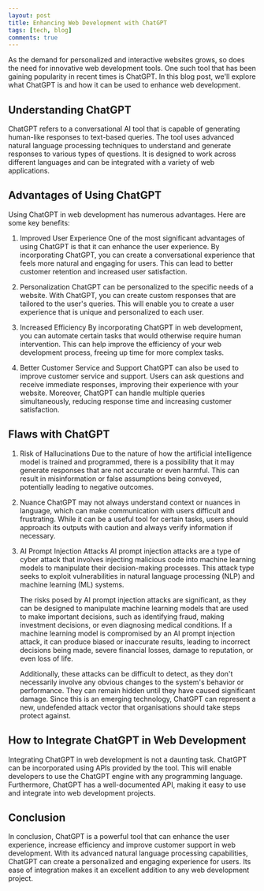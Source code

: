 ```yaml
---
layout: post
title: Enhancing Web Development with ChatGPT
tags: [tech, blog]
comments: true
---
```


As the demand for personalized and interactive websites grows, so does the need for innovative web development tools. One such tool that has been gaining popularity in recent times is ChatGPT. In this blog post, we'll explore what ChatGPT is and how it can be used to enhance web development.

## Understanding ChatGPT

ChatGPT refers to a conversational AI tool that is capable of generating human-like responses to text-based queries. The tool uses advanced natural language processing techniques to understand and generate responses to various types of questions. It is designed to work across different languages and can be integrated with a variety of web applications.

## Advantages of Using ChatGPT

Using ChatGPT in web development has numerous advantages. Here are some key benefits:

1. Improved User Experience
   One of the most significant advantages of using ChatGPT is that it can enhance the user experience. By incorporating ChatGPT, you can create a conversational experience that feels more natural and engaging for users. This can lead to better customer retention and increased user satisfaction.

2. Personalization
   ChatGPT can be personalized to the specific needs of a website. With ChatGPT, you can create custom responses that are tailored to the user's queries. This will enable you to create a user experience that is unique and personalized to each user.

3. Increased Efficiency
   By incorporating ChatGPT in web development, you can automate certain tasks that would otherwise require human intervention. This can help improve the efficiency of your web development process, freeing up time for more complex tasks.

4. Better Customer Service and Support
   ChatGPT can also be used to improve customer service and support. Users can ask questions and receive immediate responses, improving their experience with your website. Moreover, ChatGPT can handle multiple queries simultaneously, reducing response time and increasing customer satisfaction.

## Flaws with ChatGPT

1. Risk of Hallucinations
   Due to the nature of how the artificial intelligence model is trained and programmed, there is a possibility that it may generate responses that are not accurate or even harmful. This can result in misinformation or false assumptions being conveyed, potentially leading to negative outcomes.

2. Nuance
   ChatGPT may not always understand context or nuances in language, which can make communication with users difficult and frustrating. While it can be a useful tool for certain tasks, users should approach its outputs with caution and always verify information if necessary.

3. AI Prompt Injection Attacks
   AI prompt injection attacks are a type of cyber attack that involves injecting malicious code into machine learning models to manipulate their decision-making processes. This attack type seeks to exploit vulnerabilities in natural language processing (NLP) and machine learning (ML) systems.

    The risks posed by AI prompt injection attacks are significant, as they can be designed to manipulate machine learning models that are used to make important decisions, such as identifying fraud, making investment decisions, or even diagnosing medical conditions. If a machine learning model is compromised by an AI prompt injection attack, it can produce biased or inaccurate results, leading to incorrect decisions being made, severe financial losses, damage to reputation, or even loss of life.

    Additionally, these attacks can be difficult to detect, as they don't necessarily involve any obvious changes to the system's behavior or performance. They can remain hidden until they have caused significant damage. Since this is an emerging technology, ChatGPT can represent a new, undefended attack vector that organisations should take steps protect against.

## How to Integrate ChatGPT in Web Development

Integrating ChatGPT in web development is not a daunting task. ChatGPT can be incorporated using APIs provided by the tool. This will enable developers to use the ChatGPT engine with any programming language. Furthermore, ChatGPT has a well-documented API, making it easy to use and integrate into web development projects.

## Conclusion

In conclusion, ChatGPT is a powerful tool that can enhance the user experience, increase efficiency and improve customer support in web development. With its advanced natural language processing capabilities, ChatGPT can create a personalized and engaging experience for users. Its ease of integration makes it an excellent addition to any web development project.